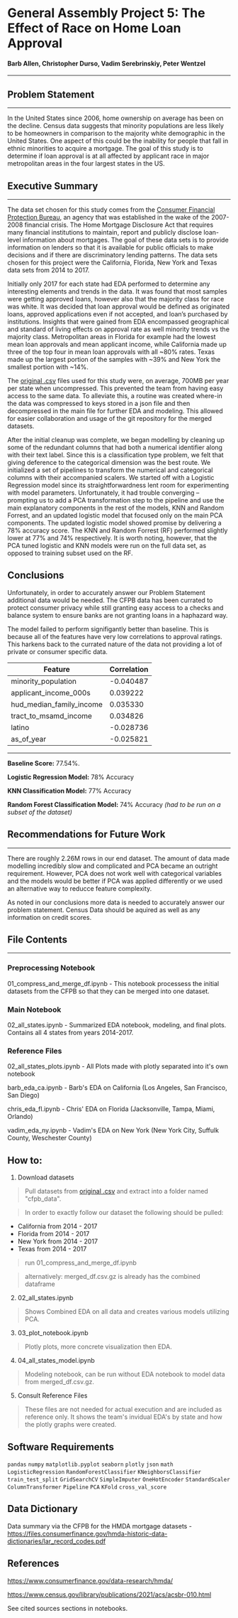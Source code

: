 # General Assembly Project 5: The Effect of Race on Home Loan Approval

#### Barb Allen, Christopher Durso, Vadim Serebrinskiy, Peter Wentzel
---


## Problem Statement
----

In the United States since 2006, home ownership on average has been on the decline.  Census data suggests that minority populations are less likely to be homeowners in comparison to the majority white demographic in the United States.  One aspect of this could be the inability for people that fall in ethnic minorities to acquire a mortgage.  The goal of this study is to determine if loan approval is at all affected by applicant race in major metropolitan areas in the four largest states in the US.

## Executive Summary
----

The data set chosen for this study comes from the <a href="https://www.consumerfinance.gov/">Consumer Financial Protection Bureau</a>, an agency that was established in the wake of the 2007-2008 financial crisis.  The Home Mortgage Disclosure Act that requires many financial institutions to maintain, report and publicly disclose loan-level information about mortgages.  The goal of these data sets is to provide information on lenders so that it is available for public officials to make decisions and if there are discriminatory lending patterns.  The data sets chosen for this project were the California, Florida, New York and Texas data sets from 2014 to 2017.

Initially only 2017 for each state had EDA performed to determine any interesting elements and trends in the data.  It was found that most samples were getting approved loans, however also that the majority class for race was white.  It was decided that loan approval would be defined as originated loans, approved applications even if not accepted, and loan’s purchased by institutions.  Insights that were gained from EDA encompassed geographical and standard of living effects on approval rate as well minority trends vs the majority class.  Metropolitan areas in Florida for example had the lowest mean loan approvals and mean applicant income, while California made up three of the top four in mean loan approvals with all ~80% rates.  Texas made up the largest portion of the samples with ~39% and New York the smallest portion with ~14%.

The <a href="https://www.consumerfinance.gov/data-research/hmda/historic-data/">original .csv</a> files used for this study were, on average, 700MB per year per state when uncompressed. This prevented the team from having easy access to the same data.  To alleviate this, a routine was created where-in the data was compressed to keys stored in a json file and then decompressed in the main file for further EDA and modeling.  This allowed for easier collaboration and usage of the git repository for the merged datasets.

After the initial cleanup was complete, we began modelling by cleaning up some of the redundant columns that had both a numerical identifier along with their text label. Since this is a classification type problem, we felt that giving deference to the categorical dimension was the best route. We initialized a set of pipelines to transform the numerical and categorical columns with their accompanied scalers.  We started off with a Logistic Regression model since its straightforwardness lent room for experimenting with model parameters. Unfortunately, it had trouble converging – prompting us to add a PCA transformation step to the pipeline and use the main explanatory components in the rest of the models, KNN and Random Forrest, and an updated logistic model that focused only on the main PCA components. The updated logistic model showed promise by delivering a 78% accuracy score. The KNN and Random Forrest (RF) performed slightly lower at 77% and 74% respectively. It is worth noting, however, that the PCA tuned logistic and KNN models were run on the full data set, as opposed to training subset used on the RF. 

## Conclusions
Unfortunately, in order to accurately answer our Problem Statement additional data would be needed. The CFPB data has been currated to protect consumer privacy while still granting easy access to a checks and balance system to ensure banks are not granting loans in a haphazard way.

The model failed to perform signifigantly better than baseline. This is because all of the features have very low correlations to approval ratings. This harkens back to the currated nature of the data not providing a lot of private or consumer specific data.

| Feature | Correlation |
| ------- | ----------- |
| minority_population | -0.040487 |
| applicant_income_000s | 0.039222 |
| hud_median_family_income | 0.035330 |
| tract_to_msamd_income | 0.034826 |
| latino | -0.028736 |
| as_of_year | -0.025821 |

----

**Baseline Score:** 77.54%.

**Logistic Regression Model:** 78% Accuracy

**KNN Classification Model:** 77% Accuracy

**Random Forest Classification Model:** 74% Accuracy *(had to be run on a subset of the dataset)*

## Recommendations for Future Work 
----

There are roughly 2.26M rows in our end dataset. The amount of data made modelling incredibly slow and complicated and PCA became an outright requirement. However, PCA does not work well with categorical variables and the models would be better if PCA was applied differently or we used an alternative way to reducce feature complexity.

As noted in our conclusions more data is needed to accurately answer our problem statement. Census Data should be aquired as well as any information on credit scores.


## File Contents
----

### Preprocessing Notebook

01_compress_and_merge_df.ipynb  -  This notebook processess the initial datasets from the CFPB so that they can be merged into one dataset.

### Main Notebook

02_all_states.ipynb  -  Summarized EDA notebook, modeling, and final plots. Contains all 4 states from years 2014-2017.

### Reference Files

02_all_states_plots.ipynb  -  All Plots made with plotly separated into it's own notebook

barb_eda_ca.ipynb  -  Barb's EDA on California (Los Angeles, San Francisco, San Diego)

chris_eda_fl.ipynb  -  Chris' EDA on Florida (Jacksonville, Tampa, Miami, Orlando)

vadim_eda_ny.ipynb  -  Vadim's EDA on New York (New York City, Suffulk County, Weschester County)


## How to:

1. Download datasets
>Pull datasets from <a href="https://www.consumerfinance.gov/data-research/hmda/historic-data/">original .csv</a> and extract into a folder named "cfpb_data".

>In order to exactly follow our dataset the following should be pulled:
 - California from 2014 - 2017
 - Florida from 2014 - 2017
 - New York from 2014 - 2017
 - Texas from 2014 - 2017

>run 01_compress_and_merge_df.ipynb

>alternatively: merged_df.csv.gz is already has the combined dataframe

2. 02_all_states.ipynb

>Shows Combined EDA on all data and creates various models utilizing PCA.

3. 03_plot_notebook.ipynb

>Plotly plots, more concrete visualization then EDA.

4. 04_all_states_model.ipynb

>Modeling notebook, can be run without EDA notebook to model data from merged_df.csv.gz.

5. Consult Reference Files

>These files are not needed for actual execution and are included as reference only. It shows the team's invidual EDA's by state and how the plotly graphs were created.


## Software Requirements

`pandas` `numpy` `matplotlib.pyplot` `seaborn` `plotly` `json` `math` `LogisticRegression` `RandomForestClassifier` `KNeighborsClassifier` `train_test_split` `GridSearchCV` `SimpleImputer` `OneHotEncoder` `StandardScaler` `ColumnTransformer` `Pipeline` `PCA` `KFold` `cross_val_score`

## Data Dictionary

Data summary via the CFPB for the HMDA mortgage datasets - https://files.consumerfinance.gov/hmda-historic-data-dictionaries/lar_record_codes.pdf

## References

https://www.consumerfinance.gov/data-research/hmda/

https://www.census.gov/library/publications/2021/acs/acsbr-010.html

See cited sources sections in notebooks.


